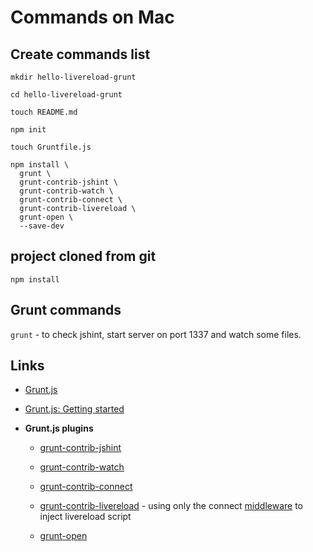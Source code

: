 # Commands on Mac

## Create commands list

```
mkdir hello-livereload-grunt

cd hello-livereload-grunt

touch README.md

npm init

touch Gruntfile.js

npm install \
  grunt \
  grunt-contrib-jshint \
  grunt-contrib-watch \
  grunt-contrib-connect \
  grunt-contrib-livereload \
  grunt-open \
  --save-dev
```

## project cloned from git

```
npm install
```

## Grunt commands

`grunt` - to check jshint, start server on port 1337 and watch some files.


## Links

* [Grunt.js](http://gruntjs.com/configuring-tasks)

* [Grunt.js: Getting started](http://gruntjs.com/getting-started)

* **Grunt.js plugins**

  * [grunt-contrib-jshint](https://github.com/gruntjs/grunt-contrib-jshint)

  * [grunt-contrib-watch](https://github.com/gruntjs/grunt-contrib-watch)

  * [grunt-contrib-connect](https://github.com/gruntjs/grunt-contrib-connect)

  * [grunt-contrib-livereload](https://github.com/gruntjs/grunt-contrib-livereload) - using only the connect [middleware](https://github.com/gruntjs/grunt-contrib-livereload#the-livereload-task) to inject livereload script

  * [grunt-open](https://github.com/onehealth/grunt-open)

